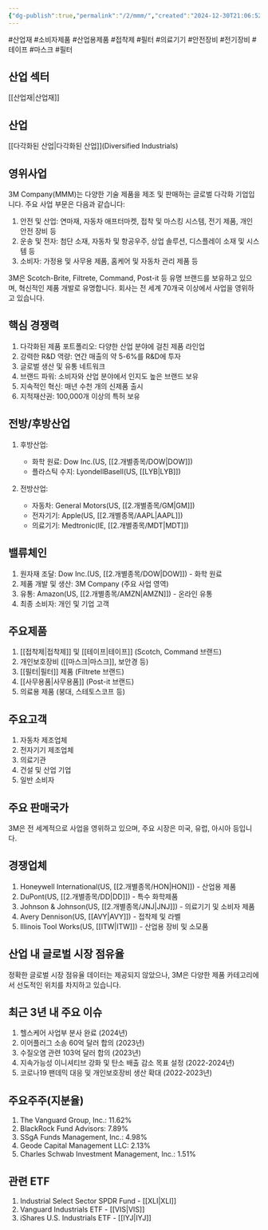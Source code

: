 ```yaml
---
{"dg-publish":true,"permalink":"/2/mmm/","created":"2024-12-30T21:06:52.229+09:00","updated":"2025-07-29T21:37:04.918+09:00"}
---
```


#산업재 #소비자제품 #산업용제품 #접착제 #필터 #의료기기 #안전장비 #전기장비 #테이프 #마스크 #필터 

## 산업 섹터

[[산업재\|산업재]]

## 산업

[[다각화된 산업\|다각화된 산업]](Diversified Industrials)

## 영위사업

3M Company(MMM)는 다양한 기술 제품을 제조 및 판매하는 글로벌 다각화 기업입니다. 주요 사업 부문은 다음과 같습니다:

1. 안전 및 산업: 연마재, 자동차 애프터마켓, 접착 및 마스킹 시스템, 전기 제품, 개인 안전 장비 등
2. 운송 및 전자: 첨단 소재, 자동차 및 항공우주, 상업 솔루션, 디스플레이 소재 및 시스템 등
3. 소비자: 가정용 및 사무용 제품, 홈케어 및 자동차 관리 제품 등

3M은 Scotch-Brite, Filtrete, Command, Post-it 등 유명 브랜드를 보유하고 있으며, 혁신적인 제품 개발로 유명합니다. 회사는 전 세계 70개국 이상에서 사업을 영위하고 있습니다.

## 핵심 경쟁력

1. 다각화된 제품 포트폴리오: 다양한 산업 분야에 걸친 제품 라인업
2. 강력한 R&D 역량: 연간 매출의 약 5-6%를 R&D에 투자
3. 글로벌 생산 및 유통 네트워크
4. 브랜드 파워: 소비자와 산업 분야에서 인지도 높은 브랜드 보유
5. 지속적인 혁신: 매년 수천 개의 신제품 출시
6. 지적재산권: 100,000개 이상의 특허 보유

## 전방/후방산업

1. 후방산업:
    
    - 화학 원료: Dow Inc.(US, [[2.개별종목/DOW\|DOW]])
    - 플라스틱 수지: LyondellBasell(US, [[LYB\|LYB]])
    
2. 전방산업:
    
    - 자동차: General Motors(US, [[2.개별종목/GM\|GM]])
    - 전자기기: Apple(US, [[2.개별종목/AAPL\|AAPL]])
    - 의료기기: Medtronic(IE, [[2.개별종목/MDT\|MDT]])
    

## 밸류체인

1. 원자재 조달: Dow Inc.(US, [[2.개별종목/DOW\|DOW]]) - 화학 원료
2. 제품 개발 및 생산: 3M Company (주요 사업 영역)
3. 유통: Amazon(US, [[2.개별종목/AMZN\|AMZN]]) - 온라인 유통
4. 최종 소비자: 개인 및 기업 고객

## 주요제품

1. [[접착제\|접착제]] 및 [[테이프\|테이프]] (Scotch, Command 브랜드)
2. 개인보호장비 ([[마스크\|마스크]], 보안경 등)
3. [[필터\|필터]] 제품 (Filtrete 브랜드)
4. [[사무용품\|사무용품]] (Post-it 브랜드)
5. 의료용 제품 (붕대, 스테토스코프 등)

## 주요고객

1. 자동차 제조업체
2. 전자기기 제조업체
3. 의료기관
4. 건설 및 산업 기업
5. 일반 소비자

## 주요 판매국가

3M은 전 세계적으로 사업을 영위하고 있으며, 주요 시장은 미국, 유럽, 아시아 등입니다.

## 경쟁업체

1. Honeywell International(US, [[2.개별종목/HON\|HON]]) - 산업용 제품
2. DuPont(US, [[2.개별종목/DD\|DD]]) - 특수 화학제품
3. Johnson & Johnson(US, [[2.개별종목/JNJ\|JNJ]]) - 의료기기 및 소비자 제품
4. Avery Dennison(US, [[AVY\|AVY]]) - 접착제 및 라벨
5. Illinois Tool Works(US, [[ITW\|ITW]]) - 산업용 장비 및 소모품

## 산업 내 글로벌 시장 점유율

정확한 글로벌 시장 점유율 데이터는 제공되지 않았으나, 3M은 다양한 제품 카테고리에서 선도적인 위치를 차지하고 있습니다.

## 최근 3년 내 주요 이슈

1. 헬스케어 사업부 분사 완료 (2024년)
2. 이어플러그 소송 60억 달러 합의 (2023년)
3. 수질오염 관련 103억 달러 합의 (2023년)
4. 지속가능성 이니셔티브 강화 및 탄소 배출 감소 목표 설정 (2022-2024년)
5. 코로나19 팬데믹 대응 및 개인보호장비 생산 확대 (2022-2023년)

## 주요주주(지분율)

1. The Vanguard Group, Inc.: 11.62%
2. BlackRock Fund Advisors: 7.89%
3. SSgA Funds Management, Inc.: 4.98%
4. Geode Capital Management LLC: 2.13%
5. Charles Schwab Investment Management, Inc.: 1.51%

## 관련 ETF

1. Industrial Select Sector SPDR Fund - [[XLI\|XLI]]
2. Vanguard Industrials ETF - [[VIS\|VIS]]
3. iShares U.S. Industrials ETF - [[IYJ\|IYJ]]